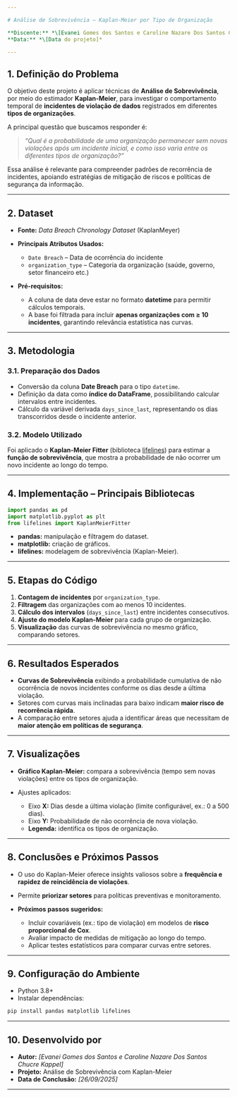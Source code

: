 ```yaml
---

# Análise de Sobrevivência – Kaplan-Meier por Tipo de Organização

**Discente:** *\[Evanei Gomes dos Santos e Caroline Nazare Dos Santos Chucre Kappel]*
**Data:** *\[Data do projeto]*

---
```


## 1. Definição do Problema

O objetivo deste projeto é aplicar técnicas de **Análise de Sobrevivência**, por meio do estimador **Kaplan-Meier**, para investigar o comportamento temporal de **incidentes de violação de dados** registrados em diferentes **tipos de organizações**.

A principal questão que buscamos responder é:

> *“Qual é a probabilidade de uma organização permanecer sem novas violações após um incidente inicial, e como isso varia entre os diferentes tipos de organização?”*

Essa análise é relevante para compreender padrões de recorrência de incidentes, apoiando estratégias de mitigação de riscos e políticas de segurança da informação.

---

## 2. Dataset

* **Fonte:** *Data Breach Chronology Dataset* (KaplanMeyer)
* **Principais Atributos Usados:**

  * `Date Breach` – Data de ocorrência do incidente
  * `organization_type` – Categoria da organização (saúde, governo, setor financeiro etc.)
* **Pré-requisitos:**

  * A coluna de data deve estar no formato **datetime** para permitir cálculos temporais.
  * A base foi filtrada para incluir **apenas organizações com ≥ 10 incidentes**, garantindo relevância estatística nas curvas.

---

## 3. Metodologia

### 3.1. Preparação dos Dados

* Conversão da coluna **Date Breach** para o tipo `datetime`.
* Definição da data como **índice do DataFrame**, possibilitando calcular intervalos entre incidentes.
* Cálculo da variável derivada `days_since_last`, representando os dias transcorridos desde o incidente anterior.

### 3.2. Modelo Utilizado

Foi aplicado o **Kaplan-Meier Fitter** (biblioteca [lifelines](https://lifelines.readthedocs.io/)) para estimar a **função de sobrevivência**, que mostra a probabilidade de não ocorrer um novo incidente ao longo do tempo.

---

## 4. Implementação – Principais Bibliotecas

```python
import pandas as pd
import matplotlib.pyplot as plt
from lifelines import KaplanMeierFitter
```

* **pandas:** manipulação e filtragem do dataset.
* **matplotlib:** criação de gráficos.
* **lifelines:** modelagem de sobrevivência (Kaplan-Meier).

---

## 5. Etapas do Código

1. **Contagem de incidentes** por `organization_type`.
2. **Filtragem** das organizações com ao menos 10 incidentes.
3. **Cálculo dos intervalos** (`days_since_last`) entre incidentes consecutivos.
4. **Ajuste do modelo Kaplan-Meier** para cada grupo de organização.
5. **Visualização** das curvas de sobrevivência no mesmo gráfico, comparando setores.

---

## 6. Resultados Esperados

* **Curvas de Sobrevivência** exibindo a probabilidade cumulativa de não ocorrência de novos incidentes conforme os dias desde a última violação.
* Setores com curvas mais inclinadas para baixo indicam **maior risco de recorrência rápida**.
* A comparação entre setores ajuda a identificar áreas que necessitam de **maior atenção em políticas de segurança**.

---

## 7. Visualizações

* **Gráfico Kaplan-Meier:** compara a sobrevivência (tempo sem novas violações) entre os tipos de organização.
* Ajustes aplicados:

  * Eixo **X:** Dias desde a última violação (limite configurável, ex.: 0 a 500 dias).
  * Eixo **Y:** Probabilidade de não ocorrência de nova violação.
  * **Legenda:** identifica os tipos de organização.

---

## 8. Conclusões e Próximos Passos

* O uso do Kaplan-Meier oferece insights valiosos sobre a **frequência e rapidez de reincidência de violações**.
* Permite **priorizar setores** para políticas preventivas e monitoramento.
* **Próximos passos sugeridos:**

  * Incluir covariáveis (ex.: tipo de violação) em modelos de **risco proporcional de Cox**.
  * Avaliar impacto de medidas de mitigação ao longo do tempo.
  * Aplicar testes estatísticos para comparar curvas entre setores.

---

## 9. Configuração do Ambiente

* Python 3.8+
* Instalar dependências:

```bash
pip install pandas matplotlib lifelines
```

---

## 10. Desenvolvido por

* **Autor:** *\[Evanei Gomes dos Santos e Caroline Nazare Dos Santos Chucre Kappel]*
* **Projeto:** Análise de Sobrevivência com Kaplan-Meier
* **Data de Conclusão:** *\[26/09/2025]*

---


